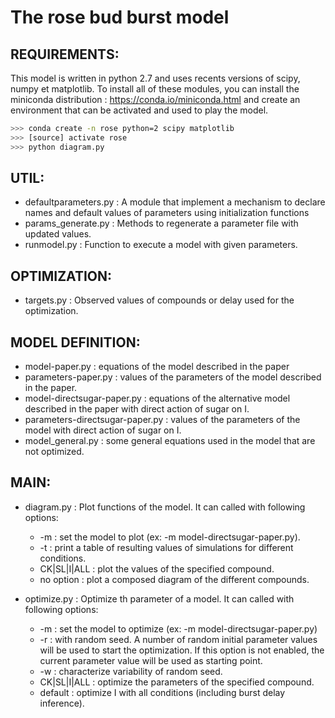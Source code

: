 The rose bud burst model
========================

REQUIREMENTS:
-------------
This model is written in python 2.7 and uses recents versions of scipy, numpy et matplotlib.
To install all of these modules, you can install the miniconda distribution :
https://conda.io/miniconda.html
and create an environment that can be activated and used to play the model.

```bash
>>> conda create -n rose python=2 scipy matplotlib
>>> [source] activate rose
>>> python diagram.py
```

UTIL:
-------------
- defaultparameters.py : A module that implement a mechanism to declare names and default values of parameters using initialization functions 
- params_generate.py   : Methods to regenerate a parameter file with updated values.
- runmodel.py          : Function to execute a model with given parameters.

OPTIMIZATION:
-------------
- targets.py           : Observed values of compounds or delay used for the optimization.

MODEL DEFINITION:
-------------
- model-paper.py      : equations of the model described in the paper
- parameters-paper.py : values of the parameters of the model described in the paper.
- model-directsugar-paper.py : equations of the alternative model described in the paper with direct action of sugar on I.
- parameters-directsugar-paper.py : values of the parameters of the model with direct action of sugar on I.
- model_general.py : some general equations used in the model that are not optimized.

MAIN:
-------------
- diagram.py : Plot functions of the model. It can called with following options:
    - -m : set the model to plot (ex: -m model-directsugar-paper.py).
    - -t : print a table of resulting values of simulations for different conditions.
    - CK|SL|I|ALL : plot the values of the specified compound.
    - no option : plot a composed diagram of the different compounds.

- optimize.py : Optimize th parameter of a model. It can called with following options:
    - -m : set the model to optimize (ex: -m model-directsugar-paper.py)
    - -r : with random seed. A number of random initial parameter values will be used to start the optimization. If this option is not enabled, the current parameter value will be used as starting point.
    - -w : characterize variability of random seed.
    - CK|SL|I|ALL : optimize the parameters of the specified compound.
    - default : optimize I with all conditions (including burst delay inference).
